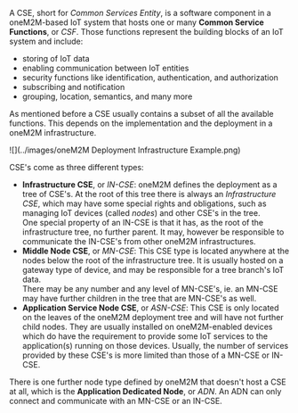 A CSE, short for *Common Services Entity*, is a software component in a oneM2M-based IoT system that hosts one or many **Common Service Functions**, or *CSF*. Those functions represent the building blocks of an IoT system and include:

- storing of IoT data
- enabling communication between IoT entities
- security functions like identification, authentication, and authorization
- subscribing and notification
- grouping, location, semantics, and many more

As mentioned before a CSE usually contains a subset of all the available functions. This depends on the implementation and the deployment in a oneM2M infrastructure. 

![](../images/oneM2M Deployment Infrastructure Example.png)


CSE's come as three different types:

- **Infrastructure CSE**, or *IN-CSE*: oneM2M defines the deployment as a tree of CSE's. At the root of this tree there is always an *Infrastructure CSE*, which may have some special rights and obligations, such as managing IoT devices (called *nodes*) and other CSE's in the tree.  
  One special property of an IN-CSE is that it has, as the root of the infrastructure tree, no further parent. It may, however be responsible to communicate the IN-CSE's from other oneM2M infrastructures.
- **Middle Node CSE**, or *MN-CSE*: This CSE type is located anywhere at the nodes below the root of the infrastructure tree. It is usually hosted on a gateway type of device, and may be responsible for a tree branch's IoT data.  
  There may be any number and any level of MN-CSE's, ie. an MN-CSE may have further children in the tree that are MN-CSE's as well.
- **Application Service Node CSE**, or *ASN-CSE*: This CSE is only located on the leaves of the oneM2M deployment tree and will have not further child nodes. They are usually installed on oneM2M-enabled devices which do have the requirement to provide some IoT services to the application(s) running on those devices. Usually, the number of services provided by these CSE's is more limited than those of a MN-CSE or IN-CSE.

There is one further node type defined by oneM2M that doesn't host a CSE at all, which is the **Application Dedicated Node**, or *ADN*. An ADN can only connect and communicate with an MN-CSE or an IN-CSE.